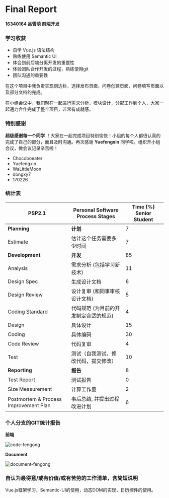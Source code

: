 #  Final Report

**16340164 吕雪萌 前端开发**

### 学习收获

- 自学 Vue.js 语法结构
- 熟练使用 Semantic UI
- 体会到前后端分离开发的重要性
- 体验团队合作开发的过程，熟练使用git
- 团队沟通的重要性

在这个项目中我负责实现侧边栏，选择发布页面，问卷创建页面，问卷填写页面以及部分文档的完成。

在小组会议中，我们聚在一起进行需求分析，模块设计，分配工作到个人，大家一起通力合作完成了整个项目，非常有成就感。

### 特别感谢

**超级感谢每一个同学** ！大家在一起完成项目特别愉快！小组的每个人都很认真的完成了自己的部分，而且及时沟通。再次感谢  **Yuefengxin** 同学啦，组织开小组会议，做会议记录辛苦啦！ 

- Chocoboeater
- Yuefengxin
- WaLittleMoon
- dongxy7
- 170226

### 统计表

| PSP2.1                                | Personal Software Process Stages      | Time (%) Senior Student |
| ------------------------------------- | ------------------------------------- | ----------------------- |
| **Planning**                          | **计划**                              | 7                       |
| Estimate                              | 估计这个任务需要多少时间              | 7                       |
| **Development**                       | **开发**                              | 85                      |
| Analysis                              | 需求分析 (包括学习新技术)             | 11                      |
| Design Spec                           | 生成设计文档                          | 6                       |
| Design Review                         | 设计复审 (和同事审核设计文档)         | 5                       |
| Coding Standard                       | 代码规范 (为目前的开发制定合适的规范) | 4                       |
| Design                                | 具体设计                              | 15                      |
| Coding                                | 具体编码                              | 30                      |
| Code Review                           | 代码复审                              | 4                       |
| Test                                  | 测试（自我测试，修改代码，提交修改）  | 10                      |
| **Reporting**                         | **报告**                              | 8                       |
| Test Report                           | 测试报告                              | 0                       |
| Size Measurement                      | 计算工作量                            | 2                       |
| Postmortem & Process Improvement Plan | 事后总结, 并提出过程改进计划          | 6                       |

### 个人分支的GIT统计报告

**前端**

![code-fengong](E:\大学资料\大三下\系统分析\domain\code-fengong.png)

**Document**

![document-fengong](E:\大学资料\大三下\系统分析\domain\document-fengong.png)



### 自认为最得意/或有价值/或有苦劳的工作清单，含简短说明

Vue.js框架学习，Semantic-UI的使用，动态DOM的实现，日历控件的使用。
